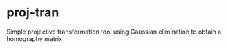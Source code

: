 proj-tran
=========

Simple projective transformation tool using Gaussian elimination to obtain a homography matrix
